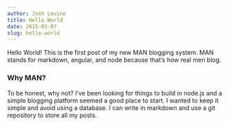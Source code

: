 ```yaml
---
author: Josh Levine
title: Hello World
date: 2015-03-07
slug: hello-world
---
```


Hello World! This is the first post of my new MAN blogging system. MAN stands for markdown, angular, and node because that’s how real men blog.

### Why MAN?
To be honest, why not? I’ve been looking for things to build in node.js and a simple blogging platform seemed a good place to start. I wanted to keep it simple and avoid using a database. I can write in markdown and use a git repository to store all my posts.